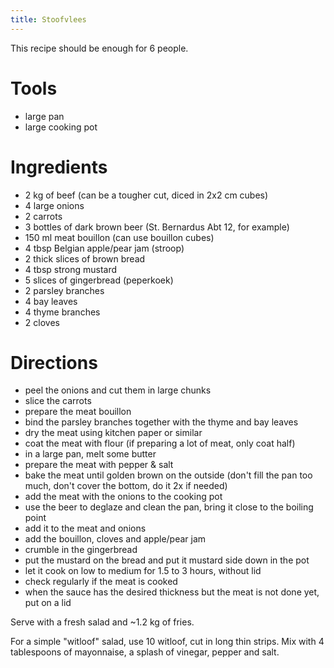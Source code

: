 ```yaml
---
title: Stoofvlees
---
```


This recipe should be enough for 6 people.

# Tools

- large pan
- large cooking pot

# Ingredients

- 2 kg of beef (can be a tougher cut, diced in 2x2 cm cubes)
- 4 large onions
- 2 carrots
- 3 bottles of dark brown beer (St. Bernardus Abt 12, for example)
- 150 ml meat bouillon (can use bouillon cubes)
- 4 tbsp Belgian apple/pear jam (stroop)
- 2 thick slices of brown bread
- 4 tbsp strong mustard
- 5 slices of gingerbread (peperkoek)
- 2 parsley branches
- 4 bay leaves
- 4 thyme branches
- 2 cloves

# Directions

- peel the onions and cut them in large chunks
- slice the carrots
- prepare the meat bouillon
- bind the parsley branches together with the thyme and bay leaves
- dry the meat using kitchen paper or similar
- coat the meat with flour (if preparing a lot of meat, only coat half)
- in a large pan, melt some butter
- prepare the meat with pepper & salt
- bake the meat until golden brown on the outside (don't fill the pan too much, don't cover the bottom, do it 2x if needed)
- add the meat with the onions to the cooking pot
- use the beer to deglaze and clean the pan, bring it close to the boiling point
- add it to the meat and onions
- add the bouillon, cloves and apple/pear jam
- crumble in the gingerbread
- put the mustard on the bread and put it mustard side down in the pot
- let it cook on low to medium for 1.5 to 3 hours, without lid
- check regularly if the meat is cooked
- when the sauce has the desired thickness but the meat is not done yet, put on a lid

Serve with a fresh salad and ~1.2 kg of fries.

For a simple "witloof" salad, use 10 witloof, cut in long thin strips. Mix with
4 tablespoons of mayonnaise, a splash of vinegar, pepper and salt.
